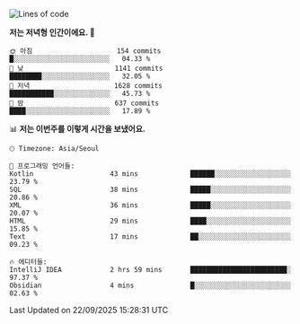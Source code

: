   <!--START_SECTION:waka-->
![Lines of code](https://img.shields.io/badge/%EC%A0%80%EB%8A%94%20%EC%97%AC%ED%83%9C%EA%B9%8C%EC%A7%80%20-1.9%20million%20%EC%A4%84%EC%9D%98%20%EC%BD%94%EB%93%9C%EB%A5%BC%20%EC%9E%91%EC%84%B1%ED%96%88%EC%96%B4%EC%9A%94.-blue)

**저는 저녁형 인간이에요. 🦉** 

```text
🌞 아침                     154 commits         █░░░░░░░░░░░░░░░░░░░░░░░░   04.33 % 
🌆 낮　                     1141 commits        ████████░░░░░░░░░░░░░░░░░   32.05 % 
🌃 저녁                     1628 commits        ███████████░░░░░░░░░░░░░░   45.73 % 
🌙 밤　                     637 commits         ████░░░░░░░░░░░░░░░░░░░░░   17.89 % 
```


📊 **저는 이번주를 이렇게 시간을 보냈어요.** 

```text
🕑︎ Timezone: Asia/Seoul

💬 프로그래밍 언어들: 
Kotlin                   43 mins             ██████░░░░░░░░░░░░░░░░░░░   23.79 % 
SQL                      38 mins             █████░░░░░░░░░░░░░░░░░░░░   20.86 % 
XML                      36 mins             █████░░░░░░░░░░░░░░░░░░░░   20.07 % 
HTML                     29 mins             ████░░░░░░░░░░░░░░░░░░░░░   15.85 % 
Text                     17 mins             ██░░░░░░░░░░░░░░░░░░░░░░░   09.23 % 

🔥 에디터들: 
IntelliJ IDEA            2 hrs 59 mins       ████████████████████████░   97.37 % 
Obsidian                 4 mins              █░░░░░░░░░░░░░░░░░░░░░░░░   02.63 % 
```


 Last Updated on 22/09/2025 15:28:31 UTC
<!--END_SECTION:waka-->
